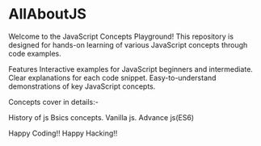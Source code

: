 # AllAboutJS
Welcome to the JavaScript Concepts Playground! This repository is designed for hands-on learning of various JavaScript concepts through code examples.

Features
Interactive examples for JavaScript beginners and intermediate.
Clear explanations for each code snippet.
Easy-to-understand demonstrations of key JavaScript concepts.

Concepts cover in details:-

History of js
Bsics concepts.
Vanilla js.
Advance js(ES6)

Happy Coding!! Happy Hacking!!
